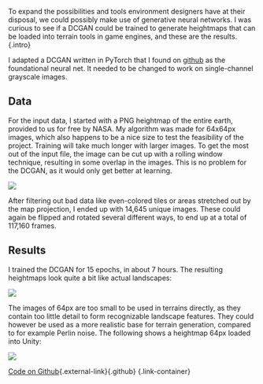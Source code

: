 To expand the possibilities and tools environment designers have at their disposal, we could possibly make use of generative neural networks. I was curious to see if a DCGAN could be trained to generate heightmaps that can be loaded into terrain tools in game engines, and these are the results.{.intro}

I adapted a DCGAN written in PyTorch that I found on [github](https://github.com/Natsu6767/DCGAN-PyTorch) as the foundational neural net. It needed to be changed to work on single-channel grayscale images.

## Data
For the input data, I started with a PNG heightmap of the entire earth, provided to us for free by NASA. My algorithm was made for 64x64px images, which also happens to be a nice size to test the feasibility of the project. Training will take much longer with larger images. To get the most out of the input file, the image can be cut up with a rolling window technique, resulting in some overlap in the images. This is no problem for the DCGAN, as it would only get better at learning.

![](/project_content/heightmap-gen/earth.jpg)

After filtering out bad data like even-colored tiles or areas stretched out by the map projection, I ended up with 14,645 unique images. These could again be flipped and rotated several different ways, to end up at a total of 117,160 frames.

## Results
I trained the DCGAN for 15 epochs, in about 7 hours. The resulting heightmaps look quite a bit like actual landscapes:

![](/project_content/heightmap-gen/imgen4.jpg)

The images of 64px are too small to be used in terrains directly, as they contain too little detail to form recognizable landscape features. They could however be used as a more realistic base for terrain generation, compared to for example Perlin noise. The following shows a heightmap 64px loaded into Unity:

![](/project_content/heightmap-gen/heightmap-unity.jpg)

[Code on Github](https://github.com/Creator13/HeightmapGen){.external-link}{.github} {.link-container}